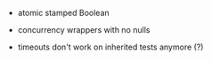 - atomic stamped Boolean
- concurrency wrappers with no nulls

- timeouts don't work on inherited tests anymore (?)
